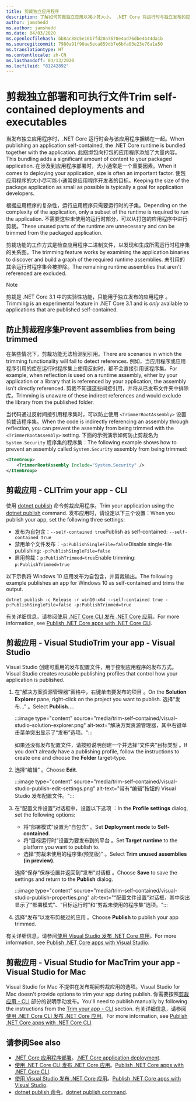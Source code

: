 ```yaml
---
title: 剪裁独立应用程序
description: 了解如何剪裁独立应用以减小其大小。 .NET Core 将运行时与独立发布的应用捆绑在一起，通常包含比所需更多的运行时。
author: jamshedd
ms.author: jamshedd
ms.date: 04/03/2020
ms.openlocfilehash: bb8ac88c5e16b7fd20a7670e4ad76dbe4b44da1b
ms.sourcegitcommit: 7980a91f90ae5eca859db7e6bfa03e23e76a1a50
ms.translationtype: HT
ms.contentlocale: zh-CN
ms.lasthandoff: 04/13/2020
ms.locfileid: "81242892"
---
```

# <a name="trim-self-contained-deployments-and-executables"></a><span data-ttu-id="7fc95-104">剪裁独立部署和可执行文件</span><span class="sxs-lookup"><span data-stu-id="7fc95-104">Trim self-contained deployments and executables</span></span>

<span data-ttu-id="7fc95-105">当发布独立应用程序时，.NET Core 运行时会与该应用程序捆绑在一起。</span><span class="sxs-lookup"><span data-stu-id="7fc95-105">When publishing an application self-contained, the .NET Core runtime is bundled together with the application.</span></span> <span data-ttu-id="7fc95-106">此捆绑包向打包的应用程序添加了大量内容。</span><span class="sxs-lookup"><span data-stu-id="7fc95-106">This bundling adds a significant amount of content to your packaged application.</span></span> <span data-ttu-id="7fc95-107">在涉及到应用程序部署时，大小通常是一个重要因素。</span><span class="sxs-lookup"><span data-stu-id="7fc95-107">When it comes to deploying your application, size is often an important factor.</span></span> <span data-ttu-id="7fc95-108">使包应用程序的大小尽可能小通常是应用程序开发者的目标。</span><span class="sxs-lookup"><span data-stu-id="7fc95-108">Keeping the size of the package application as small as possible is typically a goal for application developers.</span></span>

<span data-ttu-id="7fc95-109">根据应用程序的复杂性，运行应用程序只需要运行时的子集。</span><span class="sxs-lookup"><span data-stu-id="7fc95-109">Depending on the complexity of the application, only a subset of the runtime is required to run the application.</span></span> <span data-ttu-id="7fc95-110">不需要这些未使用的运行时部分，可以从打包的应用程序中进行剪裁。</span><span class="sxs-lookup"><span data-stu-id="7fc95-110">These unused parts of the runtime are unnecessary and can be trimmed from the packaged application.</span></span>

<span data-ttu-id="7fc95-111">剪裁功能的工作方式是检查应用程序二进制文件，以发现和生成所需运行时程序集的关系图。</span><span class="sxs-lookup"><span data-stu-id="7fc95-111">The trimming feature works by examining the application binaries to discover and build a graph of the required runtime assemblies.</span></span> <span data-ttu-id="7fc95-112">未引用的其余运行时程序集会被排除。</span><span class="sxs-lookup"><span data-stu-id="7fc95-112">The remaining runtime assemblies that aren't referenced are excluded.</span></span>

> [!NOTE]
> <span data-ttu-id="7fc95-113">剪裁是 .NET Core 3.1 中的实验性功能，只能用于独立发布的应用程序  。</span><span class="sxs-lookup"><span data-stu-id="7fc95-113">Trimming is an experimental feature in .NET Core 3.1 and is _only_ available to applications that are published self-contained.</span></span>

## <a name="prevent-assemblies-from-being-trimmed"></a><span data-ttu-id="7fc95-114">防止剪裁程序集</span><span class="sxs-lookup"><span data-stu-id="7fc95-114">Prevent assemblies from being trimmed</span></span>

<span data-ttu-id="7fc95-115">在某些情况下，剪裁功能无法检测到引用。</span><span class="sxs-lookup"><span data-stu-id="7fc95-115">There are scenarios in which the trimming functionality will fail to detect references.</span></span> <span data-ttu-id="7fc95-116">例如，当应用程序或应用程序引用的库在运行时程序集上使用反射时，都不会直接引用该程序集。</span><span class="sxs-lookup"><span data-stu-id="7fc95-116">For example, when reflection is used on a runtime assembly, either by your application or a library that is referenced by your application, the assembly isn't directly referenced.</span></span> <span data-ttu-id="7fc95-117">剪裁不知道这些间接引用，并将从已发布文件夹中排除库。</span><span class="sxs-lookup"><span data-stu-id="7fc95-117">Trimming is unaware of these indirect references and would exclude the library from the published folder.</span></span>

<span data-ttu-id="7fc95-118">当代码通过反射间接引用程序集时，可以防止使用 `<TrimmerRootAssembly>` 设置剪裁该程序集。</span><span class="sxs-lookup"><span data-stu-id="7fc95-118">When the code is indirectly referencing an assembly through reflection, you can prevent the assembly from being trimmed with the `<TrimmerRootAssembly>` setting.</span></span> <span data-ttu-id="7fc95-119">下面的示例演示如何防止剪裁名为 `System.Security` 程序集的程序集：</span><span class="sxs-lookup"><span data-stu-id="7fc95-119">The following example shows how to prevent an assembly called `System.Security` assembly from being trimmed:</span></span>

```xml
<ItemGroup>
    <TrimmerRootAssembly Include="System.Security" />
</ItemGroup>
```

## <a name="trim-your-app---cli"></a><span data-ttu-id="7fc95-120">剪裁应用 - CLI</span><span class="sxs-lookup"><span data-stu-id="7fc95-120">Trim your app - CLI</span></span>

<span data-ttu-id="7fc95-121">使用 [dotnet publish](../tools/dotnet-publish.md) 命令剪裁应用程序。</span><span class="sxs-lookup"><span data-stu-id="7fc95-121">Trim your application using the [dotnet publish](../tools/dotnet-publish.md) command.</span></span> <span data-ttu-id="7fc95-122">发布应用时，请设定以下三个设置：</span><span class="sxs-lookup"><span data-stu-id="7fc95-122">When you publish your app, set the following three settings:</span></span>

- <span data-ttu-id="7fc95-123">发布为自包含：`--self-contained true`</span><span class="sxs-lookup"><span data-stu-id="7fc95-123">Publish as self-contained: `--self-contained true`</span></span>
- <span data-ttu-id="7fc95-124">禁用单个文件发布：`-p:PublishSingleFile=false`</span><span class="sxs-lookup"><span data-stu-id="7fc95-124">Disable single-file publishing: `-p:PublishSingleFile=false`</span></span>
- <span data-ttu-id="7fc95-125">启用剪裁：`p:PublishTrimmed=true`</span><span class="sxs-lookup"><span data-stu-id="7fc95-125">Enable trimming: `p:PublishTrimmed=true`</span></span>

<span data-ttu-id="7fc95-126">以下示例将 Windows 10 应用发布为自包含，并剪裁输出。</span><span class="sxs-lookup"><span data-stu-id="7fc95-126">The following example publishes an app for Windows 10 as self-contained and trims the output.</span></span>

```dotnetcli
dotnet publish -c Release -r win10-x64 --self-contained true -p:PublishSingleFile=false -p:PublishTrimmed=true
```

<span data-ttu-id="7fc95-127">有关详细信息，请参阅[使用 .NET Core CLI 发布 .NET Core 应用](deploy-with-cli.md)。</span><span class="sxs-lookup"><span data-stu-id="7fc95-127">For more information, see [Publish .NET Core apps with .NET Core CLI](deploy-with-cli.md).</span></span>

## <a name="trim-your-app---visual-studio"></a><span data-ttu-id="7fc95-128">剪裁应用 - Visual Studio</span><span class="sxs-lookup"><span data-stu-id="7fc95-128">Trim your app - Visual Studio</span></span>

<span data-ttu-id="7fc95-129">Visual Studio 创建可重用的发布配置文件，用于控制应用程序的发布方式。</span><span class="sxs-lookup"><span data-stu-id="7fc95-129">Visual Studio creates reusable publishing profiles that control how your application is published.</span></span>

01. <span data-ttu-id="7fc95-130">在“解决方案资源管理器”窗格中，右键单击要发布的项目  。</span><span class="sxs-lookup"><span data-stu-id="7fc95-130">On the **Solution Explorer** pane, right-click on the project you want to publish.</span></span> <span data-ttu-id="7fc95-131">选择“发布…”  。</span><span class="sxs-lookup"><span data-stu-id="7fc95-131">Select **Publish...**.</span></span>

    :::image type="content" source="media/trim-self-contained/visual-studio-solution-explorer.png" alt-text="解决方案资源管理器，其中右键单击菜单突出显示了“发布”选项。":::

    <span data-ttu-id="7fc95-133">如果还没有发布配置文件，请按照说明创建一个并选择“文件夹”目标类型  。</span><span class="sxs-lookup"><span data-stu-id="7fc95-133">If you don't already have a publishing profile, follow the instructions to create one and choose the **Folder** target-type.</span></span>

01. <span data-ttu-id="7fc95-134">选择“编辑”  。</span><span class="sxs-lookup"><span data-stu-id="7fc95-134">Choose **Edit**.</span></span>

    :::image type="content" source="media/trim-self-contained/visual-studio-publish-edit-settings.png" alt-text="带有“编辑”按钮的 Visual Studio 发布配置文件。":::

01. <span data-ttu-id="7fc95-136">在“配置文件设置”对话框中，设置以下选项  ：</span><span class="sxs-lookup"><span data-stu-id="7fc95-136">In the **Profile settings** dialog, set the following options:</span></span>

    - <span data-ttu-id="7fc95-137">将“部署模式”设置为“自包含”   。</span><span class="sxs-lookup"><span data-stu-id="7fc95-137">Set **Deployment mode** to **Self-contained**.</span></span>
    - <span data-ttu-id="7fc95-138">将“目标运行时”设置为要发布到的平台  。</span><span class="sxs-lookup"><span data-stu-id="7fc95-138">Set **Target runtime** to the platform you want to publish to.</span></span>
    - <span data-ttu-id="7fc95-139">选择“剪裁未使用的程序集(预览版)”  。</span><span class="sxs-lookup"><span data-stu-id="7fc95-139">Select **Trim unused assemblies (in preview)**.</span></span>

    <span data-ttu-id="7fc95-140">选择“保存”保存设置并返回到“发布”对话框   。</span><span class="sxs-lookup"><span data-stu-id="7fc95-140">Choose **Save** to save the settings and return to the **Publish** dialog.</span></span>

    :::image type="content" source="media/trim-self-contained/visual-studio-publish-properties.png" alt-text="“配置文件设置”对话框，其中突出显示了“部署模式”、“目标运行时”和“剪裁未使用的程序集”选项。":::

01. <span data-ttu-id="7fc95-142">选择“发布”以发布剪裁过的应用  。</span><span class="sxs-lookup"><span data-stu-id="7fc95-142">Choose **Publish** to publish your app trimmed.</span></span>

<span data-ttu-id="7fc95-143">有关详细信息，请参阅[使用 Visual Studio 发布 .NET Core 应用](deploy-with-vs.md)。</span><span class="sxs-lookup"><span data-stu-id="7fc95-143">For more information, see [Publish .NET Core apps with Visual Studio](deploy-with-vs.md).</span></span>

## <a name="trim-your-app---visual-studio-for-mac"></a><span data-ttu-id="7fc95-144">剪裁应用 - Visual Studio for Mac</span><span class="sxs-lookup"><span data-stu-id="7fc95-144">Trim your app - Visual Studio for Mac</span></span>

<span data-ttu-id="7fc95-145">Visual Studio for Mac 不提供在发布期间剪裁应用的选项。</span><span class="sxs-lookup"><span data-stu-id="7fc95-145">Visual Studio for Mac doesn't provide options to trim your app during publish.</span></span> <span data-ttu-id="7fc95-146">你需要按照[剪裁应用 - CLI](#trim-your-app---cli) 部分的说明手动发布。</span><span class="sxs-lookup"><span data-stu-id="7fc95-146">You'll need to publish manually by following the instructions from the [Trim your app - CLI](#trim-your-app---cli) section.</span></span> <span data-ttu-id="7fc95-147">有关详细信息，请参阅[使用 .NET Core CLI 发布 .NET Core 应用](deploy-with-cli.md)。</span><span class="sxs-lookup"><span data-stu-id="7fc95-147">For more information, see [Publish .NET Core apps with .NET Core CLI](deploy-with-cli.md).</span></span>

## <a name="see-also"></a><span data-ttu-id="7fc95-148">请参阅</span><span class="sxs-lookup"><span data-stu-id="7fc95-148">See also</span></span>

- <span data-ttu-id="7fc95-149">[.NET Core 应用程序部署](index.md)。</span><span class="sxs-lookup"><span data-stu-id="7fc95-149">[.NET Core application deployment](index.md).</span></span>
- <span data-ttu-id="7fc95-150">[使用 .NET Core CLI 发布 .NET Core 应用](deploy-with-cli.md)。</span><span class="sxs-lookup"><span data-stu-id="7fc95-150">[Publish .NET Core apps with .NET Core CLI](deploy-with-cli.md).</span></span>
- <span data-ttu-id="7fc95-151">[使用 Visual Studio 发布 .NET Core 应用](deploy-with-vs.md)。</span><span class="sxs-lookup"><span data-stu-id="7fc95-151">[Publish .NET Core apps with Visual Studio](deploy-with-vs.md).</span></span>
- <span data-ttu-id="7fc95-152">[dotnet publish 命令](../tools/dotnet-publish.md)。</span><span class="sxs-lookup"><span data-stu-id="7fc95-152">[dotnet publish command](../tools/dotnet-publish.md).</span></span>
